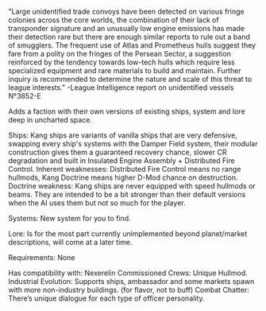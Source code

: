 "Large unidentified trade convoys have been detected on various fringe colonies across the core worlds, the combination of their lack of transponder signature and an unusually low engine emissions has made their detection rare but there are enough similar reports to rule out a band of smugglers.
The frequent use of Atlas and Prometheus hulls suggest they fare from a polity on the fringes of the Persean Sector, a suggestion reinforced by the tendency towards low-tech hulls which require less specialized equipment and rare materials to build and maintain.
Further inquiry is recommended to determine the nature and scale of this threat to league interests."
-League Intelligence report on unidentified vessels N°3852-E

Adds a faction with their own versions of existing ships, system and lore deep in uncharted space.

Ships:
Kang ships are variants of vanilla ships that are very defensive, swapping every ship's systems with the Damper Field system, their modular construction gives them a guaranteed recovery chance, slower CR degradation and built in Insulated Engine Assembly + Distributed Fire Control.
Inherent weaknesses: Distributed Fire Control means no range hullmods, Kang Doctrine means higher D-Mod chance on destruction.
Doctrine weakness: Kang ships are never equipped with speed hullmods or beams.
They are intended to be a bit stronger than their default versions when the AI uses them but not so much for the player.

Systems:
New system for you to find.

Lore:
Is for the most part currently unimplemented beyond planet/market descriptions, will come at a later time.

Requirements:
None

Has compatibility with:
Nexerelin
Commissioned Crews: Unique Hullmod.
Industrial Evolution: Supports ships, ambassador and some markets spawn with more non-industry buildings. (for flavor, not to buff)
Combat Chatter: There’s unique dialogue for each type of officer personality.
